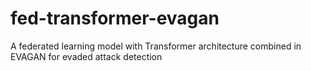 # fed-transformer-evagan
A federated learning model with Transformer architecture combined in EVAGAN for evaded attack detection
